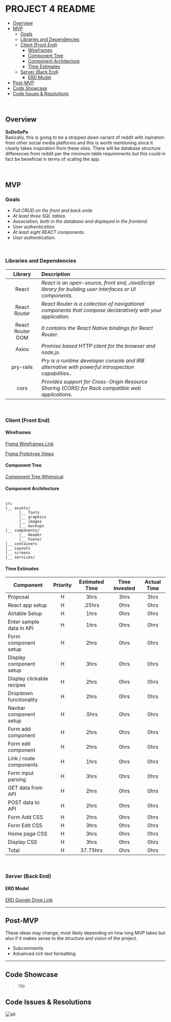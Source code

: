 # PROJECT 4 README <!-- omit in toc -->

- [Overview](#overview)
- [MVP](#mvp)
  - [Goals](#goals)
  - [Libraries and Dependencies](#libraries-and-dependencies)
  - [Client (Front End)](#client-front-end)
    - [Wireframes](#wireframes)
    - [Component Tree](#component-tree)
    - [Component Architecture](#component-architecture)
    - [Time Estimates](#time-estimates)
  - [Server (Back End)](#server-back-end)
    - [ERD Model](#erd-model)
- [Post-MVP](#post-mvp)
- [Code Showcase](#code-showcase)
- [Code Issues & Resolutions](#code-issues--resolutions)

<br>

## Overview

**SoDoSoPa**
<br>
Basically, this is going to be a stripped down variant of reddit with inpiration from other social media platforms and this is worth mentioning since it clearly takes inspiration from these sites. There will be database structure differences from reddit per the minimum table requirements but this could in fact be beneficial in terms of scaling the app.

<br>

## MVP

### Goals

- _Full CRUD on the front and back ends_
- _At least three SQL tables._
- _Association, both in the database and displayed in the frontend._
- _User authentication._
- _At least eight REACT components._
- _User authentication._

<br>

### Libraries and Dependencies

|     Library      | Description                                |
| :--------------: | :----------------------------------------- |
|      React       | _React is an open-source, front end, JavaScript library for building user interfaces or UI components._ |
|   React Router   | _React Router is a collection of navigational components that compose declaratively with your application._ |
|   React Router DOM   | _It contains the React Native bindings for React Router._ |
|      Axios       | _Promise based HTTP client for the browser and node.js._ |
|     pry-rails    | _Pry is a runtime developer console and IRB alternative with powerful introspection capabilities.._ |
|      cors        | _Provides support for Cross-Origin Resource Sharing (CORS) for Rack compatible web applications._ |

<br>

### Client (Front End)

#### Wireframes

[Figma Wireframes Link](https://www.figma.com/file/WXQdQaGeiOfLC06KyYtnqe/p4?node-id=0%3A1)

[Figma Prototype Views](https://www.figma.com/proto/WXQdQaGeiOfLC06KyYtnqe/p4?node-id=1%3A2&scaling=min-zoom&page-id=0%3A1)

#### Component Tree

[Component Tree Whimsical](https://whimsical.com/p4-8kEnM1m3iSeUmaiGtgZch3)

#### Component Architecture

``` structure

src
|__ assets/
      |__ fonts
      |__ graphics
      |__ images
      |__ mockups
|__ components/
      |__ Header
      |__ Footer
|__ containers
|__ Layouts
|__ screens
|__ services/

```

#### Time Estimates

| Component                 | Priority | Estimated Time | Time Invested | Actual Time |
| ------------------------- | :------: | :------------: | :-----------: | :---------: |
| Proposal                  |    H     |      3hrs      |     3hrs      |    3hrs     |
| React app setup           |    H     |    .25hrs      |     0hrs      |    0hrs     |
| Airtable Setup            |    H     |      1hrs      |     0hrs      |    0hrs     |
| Enter sample data in API  |    H     |      1hrs      |     0hrs      |    0hrs     |
| Form component setup      |    H     |      2hrs      |     0hrs      |    0hrs     |
| Display component setup   |    H     |      3hrs      |     0hrs      |    0hrs     |
| Display clickable recipes |    H     |      2hrs      |     0hrs      |    0hrs     |
| Dropdown functionality    |    H     |      2hrs      |     0hrs      |    0hrs     |
| Navbar component setup    |    H     |     .5hrs      |     0hrs      |    0hrs     |
| Form add component        |    H     |      2hrs      |     0hrs      |    0hrs     |
| Form edit component       |    H     |      2hrs      |     0hrs      |    0hrs     |
| Link / route components   |    H     |      1hrs      |     0hrs      |    0hrs     |
| Form input parsing        |    H     |      3hrs      |     0hrs      |    0hrs     |
| GET data from API         |    H     |      2hrs      |     0hrs      |    0hrs     |
| POST data to API          |    H     |      2hrs      |     0hrs      |    0hrs     |
| Form Add CSS              |    H     |      2hrs      |     0hrs      |    0hrs     |
| Form Edit CSS             |    H     |      3hrs      |     0hrs      |    0hrs     |
| Home page CSS             |    H     |      3hrs      |     0hrs      |    0hrs     |
| Display CSS               |    H     |      3hrs      |     0hrs      |    0hrs     |
| Total                     |    H     |  37.75hrs      |     0hrs      |    0hrs     |

<br>

### Server (Back End)

#### ERD Model

[ERD Google Drive Link](https://drive.google.com/file/d/1YnMGZbYWWmqFojCNEXPmzaG5_pPDXX7O/view?usp=sharing)
<br>

***

## Post-MVP
These ideas may change, most likely depending on how long MVP takes but also if it makes sense to the structure and vision of the project.
- Subcomments
- Advanced rich text formatting

***

## Code Showcase

> ```TBD```

## Code Issues & Resolutions

![alt](https://media.giphy.com/media/5x89XRx3sBZFC/giphy.gif)

